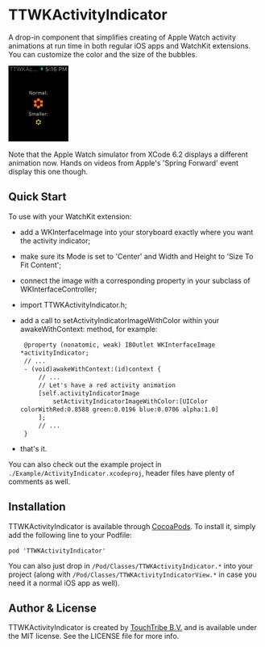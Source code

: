 # TTWKActivityIndicator

A drop-in component that simplifies creating of Apple Watch activity animations at run time in both 
regular iOS apps and WatchKit extensions. You can customize the color and the size of the bubbles.

<img src="screenshot.gif" style="width: 119px" />

Note that the Apple Watch simulator from XCode 6.2 displays a different animation now. Hands on videos from Apple's 'Spring Forward' event display this one though.

## Quick Start

To use with your WatchKit extension:

 - add a WKInterfaceImage into your storyboard exactly where you want the activity indicator;
 
 - make sure its Mode is set to 'Center' and Width and Height to 'Size To Fit Content';
 
 - connect the image with a corresponding property in your subclass of WKInterfaceController;
 
 - import TTWKActivityIndicator.h;
 
 - add a call to setActivityIndicatorImageWithColor within your awakeWithContext: method, for example:

        @property (nonatomic, weak) IBOutlet WKInterfaceImage *activityIndicator;
        // ...	
        - (void)awakeWithContext:(id)context {
        	// ...
            // Let's have a red activity animation
        	[self.activityIndicatorImage 
        		setActivityIndicatorImageWithColor:[UIColor colorWithRed:0.8588 green:0.0196 blue:0.0706 alpha:1.0]
        	];
        	// ...
        }

 - that's it.

You can also check out the example project in `./Example/ActivityIndicator.xcodeproj`, header files have plenty of comments as well.

## Installation

TTWKActivityIndicator is available through [CocoaPods](http://cocoapods.org). To install
it, simply add the following line to your Podfile:

    pod 'TTWKActivityIndicator'

You can also just drop in `/Pod/Classes/TTWKActivityIndicator.*` into your project (along with `/Pod/Classes/TTWKActivityIndicatorView.*` in case you need it a normal iOS app as well).

## Author & License

TTWKActivityIndicator is created by [TouchTribe B.V.](http://www.touchtribe.nl) and is available under the MIT license. See the LICENSE file for more info.
